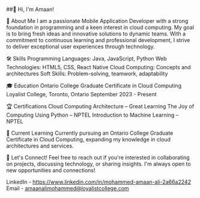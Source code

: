 ##👋 Hi, I'm Amaan!

 🚀 About Me
I am a passionate Mobile Application Developer with a strong foundation in programming and a keen interest in cloud computing. 
My goal is to bring fresh ideas and innovative solutions to dynamic teams. With a commitment to continuous learning and professional development, 
I strive to deliver exceptional user experiences through technology.

🛠 Skills
Programming Languages: Java, JavaScript, Python
Web Technologies: HTML5, CSS, React Native
Cloud Computing: Concepts and architectures
Soft Skills: Problem-solving, teamwork, adaptability

🎓 Education
Ontario College Graduate Certificate in Cloud Computing
Loyalist College, Toronto, Ontario
September 2023 - Present

🏆 Certifications
Cloud Computing Architecture – Great Learning
The Joy of Computing Using Python – NPTEL
Introduction to Machine Learning – NPTEL

🌱 Current Learning
Currently pursuing an Ontario College Graduate Certificate in Cloud Computing, expanding my knowledge in cloud architectures and services.

🤝 Let's Connect!
Feel free to reach out if you're interested in collaborating on projects, discussing technology, or sharing insights. I'm always open to new opportunities and connections!

LinkedIn - https://www.linkedin.com/in/mohammed-amaan-ali-2a66a2242
Email - amaanalimohammed@loyalistcollege.com 

